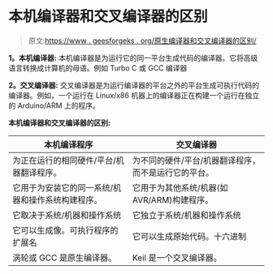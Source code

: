 # 本机编译器和交叉编译器的区别

> 原文:[https://www . geesforgeks . org/原生编译器和交叉编译器的区别/](https://www.geeksforgeeks.org/difference-between-native-compiler-and-cross-compiler/)

**1。本机编译器:**
本机编译器是为运行它的同一平台生成代码的编译器。它将高级语言转换成计算机的母语。例如 Turbo C 或 GCC 编译器

**2。交叉编译器:**
交叉编译器是为运行编译器的平台之外的平台生成可执行代码的编译器。例如，一个运行在 Linux/x86 机器上的编译器正在构建一个运行在独立的 Arduino/ARM 上的程序。

**本机编译器和交叉编译器的区别:**

<center>

| 本机编译程序 | 交叉编译器 |
| --- | --- |
| 为正在运行的相同硬件/平台/机器翻译程序。 | 为不同的硬件/平台/机器翻译程序，而不是运行它的平台。 |
| 它用于为安装它的同一系统/机器和操作系统构建程序。 | 它用于为其他系统/机器(如 AVR/ARM)构建程序。 |
| 它取决于系统/机器和操作系统 | 它独立于系统/机器和操作系统 |
| 它可以生成像。可执行程序的扩展名 | 它可以生成原始代码。十六进制 |
| 涡轮或 GCC 是原生编译器。 | Keil 是一个交叉编译器。 |

</center>
